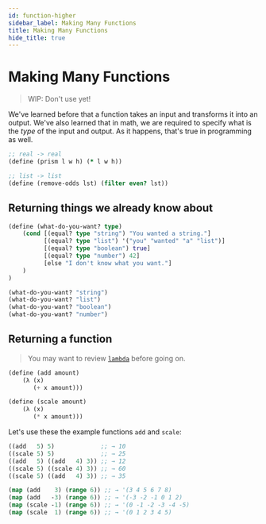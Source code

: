 ```yaml
---
id: function-higher
sidebar_label: Making Many Functions
title: Making Many Functions
hide_title: true
---
```


# Making Many Functions

> WIP: Don't use yet!

We've learned before that a function takes an input and transforms it into an
output. We've also learned that in math, we are required to specify what is the
_type_ of the input and output. As it happens, that's true in programming as
well.

``` clojure
;; real -> real
(define (prism l w h) (* l w h))

;; list -> list
(define (remove-odds lst) (filter even? lst))
```

## Returning things we already know about

``` clojure
(define (what-do-you-want? type)
    (cond [(equal? type "string") "You wanted a string."]
          [(equal? type "list") '("you" "wanted" "a" "list")]
          [(equal? type "boolean") true]
          [(equal? type "number") 42]
          [else "I don't know what you want."]
    )
)

(what-do-you-want? "string")
(what-do-you-want? "list")
(what-do-you-want? "boolean")
(what-do-you-want? "number")
```

## Returning a function

> You may want to review [`lambda`](lambda.md) before going on.

``` scheme
(define (add amount)
    (λ (x)
       (+ x amount)))

(define (scale amount)
    (λ (x)
       (* x amount)))
```

Let's use these the example functions `add` and `scale`:

``` clojure
((add   5) 5)             ;; → 10
((scale 5) 5)             ;; → 25
((add   5) ((add   4) 3)) ;; → 12
((scale 5) ((scale 4) 3)) ;; → 60
((scale 5) ((add   4) 3)) ;; → 35

(map (add    3) (range 6)) ;; → '(3 4 5 6 7 8)
(map (add   -3) (range 6)) ;; → '(-3 -2 -1 0 1 2)
(map (scale -1) (range 6)) ;; → '(0 -1 -2 -3 -4 -5)
(map (scale  1) (range 6)) ;; → '(0 1 2 3 4 5)
```